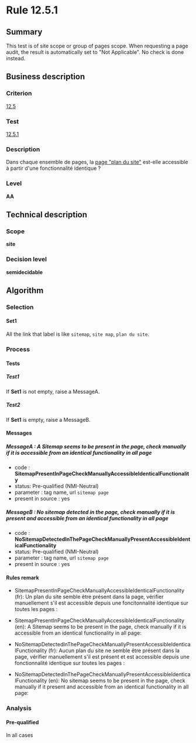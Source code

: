 # Rule 12.5.1

## Summary

This test is of site scope or group of pages scope. When requesting a page audit, the result is automatically set to "Not Applicable". No check is done instead.

## Business description

### Criterion

[12.5](http://references.modernisation.gouv.fr/rgaa/criteres.html#crit-12-5)

### Test

[12.5.1](http://references.modernisation.gouv.fr/rgaa/criteres.html#test-12-5-1)

### Description

Dans chaque ensemble de pages, la <a href="http://references.modernisation.gouv.fr/rgaa/glossaire.html#page-plan-du-site">page "plan du site"</a> est-elle accessible &agrave; partir d'une fonctionnalit&eacute; identique ?

### Level

**AA**

## Technical description

### Scope

**site**

### Decision level

**semidecidable**

## Algorithm

### Selection

#### Set1

All the link that label is like `sitemap`, `site map`, `plan du site`.

### Process

#### Tests

##### Test1

If **Set1** is not empty, raise a MessageA.

##### Test2

If **Set1** is empty, raise a MessageB.

#### Messages

##### MessageA : A Sitemap seems to be present in the page, check manually if it is accessible from an identical functionality in all page

-    code : **SitemapPresentInPageCheckManuallyAccessibleIdenticalFunctionality** 
-    status: Pre-qualified (NMI-Neutral)
-    parameter : tag name, url `sitemap page`
-    present in source : yes

##### MessageB : No sitemap detected in the page, check manually if it is present and accessible from an identical functionality in all page

-    code : **NoSitemapDetectedInThePageCheckManuallyPresentAccessibleIdenticalFunctionality** 
-    status: Pre-qualified (NMI-Neutral)
-    parameter : tag name, url `sitemap page`
-    present in source : yes

#### Rules remark

 * SitemapPresentInPageCheckManuallyAccessibleIdenticalFunctionality (fr): Un plan du site semble &ecirc;tre pr&eacute;sent dans la page, v&eacute;rifier manuellement s'il est accessible depuis une foncitonnalit&eacute; identique sur toutes les pages :
 * SitemapPresentInPageCheckManuallyAccessibleIdenticalFunctionality (en): A Sitemap seems to be present in the page, check manually if it is accessible from an identical functionality in all page:

 * NoSitemapDetectedInThePageCheckManuallyPresentAccessibleIdenticalFunctionality (fr): Aucun plan du site ne semble &ecirc;tre pr&eacute;sent dans la page, v&eacute;rifier manuellement s'il est pr&eacute;sent et est accessible depuis une fonctionnalit&eacute; identique sur toutes les pages :
 * NoSitemapDetectedInThePageCheckManuallyPresentAccessibleIdenticalFunctionality (en): No sitemap seems to be present in the page, check manually if it present and accessible from an identical functionality in all page:

### Analysis

#### Pre-qualified

In all cases
